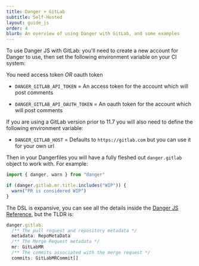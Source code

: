 ```yaml
---
title: Danger + GitLab
subtitle: Self-Hosted
layout: guide_js
order: 4
blurb: An overview of using Danger with GitLab, and some examples
---
```


To use Danger JS with GitLab: you'll need to create a new account for Danger to use, then set the following environment
variable on your CI system:

You need access token _OR_ oauth token

- `DANGER_GITLAB_API_TOKEN` = An access token for the account which will post comments

- `DANGER_GITLAB_API_OAUTH_TOKEN` = An oauth token for the account which will post comments

If you are using a GitLab version prior to 11.7 you will also need to define the following environment variable:

- `DANGER_GITLAB_HOST` = Defaults to `https://gitlab.com` but you can use it for your own url

Then in your Dangerfiles you will have a fully fleshed out `danger.gitlab` object to work with. For example:

```ts
import { danger, warn } from "danger"

if (danger.gitlab.mr.title.includes("WIP")) {
  warn("PR is considered WIP")
}
```

The DSL is expansive, you can see all the details inside the
[Danger JS Reference](https://danger.systems/js/reference.html), but the TLDR is:

```ts
danger.gitlab.
  /** The pull request and repository metadata */
  metadata: RepoMetaData
  /** The Merge Request metadata */
  mr: GitLabMR
  /** The commits associated with the merge request */
  commits: GitLabMRCommit[]
```
